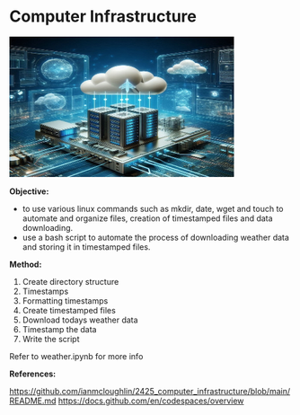 

#  Computer Infrastructure 

<img src="https://raw.githubusercontent.com/ianmcloughlin/2425_computer_infrastructure/main/img/cloud.jpeg" width=400 height=250>

**Objective:**
-  to use various linux commands such as mkdir, date, wget and touch to automate and organize files, creation of timestamped files and data downloading. 
-  use a bash script to automate the process of downloading weather data and storing it in timestamped files. 

**Method:** 

  1. Create directory structure 
  2. Timestamps 
  3. Formatting timestamps 
  4. Create timestamped files 
  5. Download todays weather data 
  6. Timestamp the data 
  7. Write the script 

Refer to weather.ipynb for more info

**References:**

https://github.com/ianmcloughlin/2425_computer_infrastructure/blob/main/README.md 
https://docs.github.com/en/codespaces/overview

